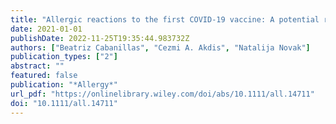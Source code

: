 ```yaml
---
title: "Allergic reactions to the first COVID-19 vaccine: A potential role of polyethylene glycol?"
date: 2021-01-01
publishDate: 2022-11-25T19:35:44.983732Z
authors: ["Beatriz Cabanillas", "Cezmi A. Akdis", "Natalija Novak"]
publication_types: ["2"]
abstract: ""
featured: false
publication: "*Allergy*"
url_pdf: "https://onlinelibrary.wiley.com/doi/abs/10.1111/all.14711"
doi: "10.1111/all.14711"
---
```



